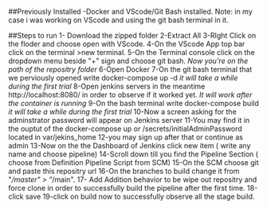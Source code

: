 ##Previously Installed
-Docker and VScode/Git Bash installed.
Note: in my case i was working on VScode and using the git bash terminal in it.

##Steps to run
1- Download the zipped folder
2-Extract All
3-RIght Click on the floder and choose open with VScode.
4-On the VScode App top bar click on the terminal >new terminal.
5-On the Terminal console click on the dropdown menu beside "+" sign and choose git bash.
*Now you're on the path of the repositry folder*
6-Open Docker
7-On the git bash terminal that we perviously opened write docker-compose up -d 
*it will take a while during the first trial*
8-Open jenkins servers in the meantime http://localhost:8080/ in order to observe if it worked yet.
*It will work after the container is running*
9-On the bash terminal write docker-compose build
*it will take a while during the first trial*
10-Now a screen asking for the adminstrator password will appear on Jenkins server
11-You may find it in the ouptut of the docker-compose up or /secrets/initialAdminPassword located in var/jekins_home
12-you may sign up after that or continue as admin
13-Now on the the Dashboard of Jenkins click new item ( write any name and choose pipeline)
14-Scroll down till you find the Pipeline Section ( choose from Definition Pipeline Script from SCM)
15-On the SCM choose git and paste this repositry url
16-On the branches to build change it from "*/master" > "*/main". 
17- Add Addition behavior to be wipe out repositry and force clone in order to successfully build the pipeline after the first time.
18-click save
19-click on build now to successfully observe all the stage build.
